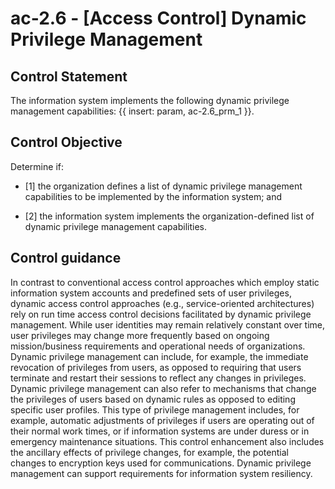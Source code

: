 # ac-2.6 - \[Access Control\] Dynamic Privilege Management

## Control Statement

The information system implements the following dynamic privilege management capabilities: {{ insert: param, ac-2.6_prm_1 }}.

## Control Objective

Determine if:

- \[1\] the organization defines a list of dynamic privilege management capabilities to be implemented by the information system; and

- \[2\] the information system implements the organization-defined list of dynamic privilege management capabilities.

## Control guidance

In contrast to conventional access control approaches which employ static information system accounts and predefined sets of user privileges, dynamic access control approaches (e.g., service-oriented architectures) rely on run time access control decisions facilitated by dynamic privilege management. While user identities may remain relatively constant over time, user privileges may change more frequently based on ongoing mission/business requirements and operational needs of organizations. Dynamic privilege management can include, for example, the immediate revocation of privileges from users, as opposed to requiring that users terminate and restart their sessions to reflect any changes in privileges. Dynamic privilege management can also refer to mechanisms that change the privileges of users based on dynamic rules as opposed to editing specific user profiles. This type of privilege management includes, for example, automatic adjustments of privileges if users are operating out of their normal work times, or if information systems are under duress or in emergency maintenance situations. This control enhancement also includes the ancillary effects of privilege changes, for example, the potential changes to encryption keys used for communications. Dynamic privilege management can support requirements for information system resiliency.
